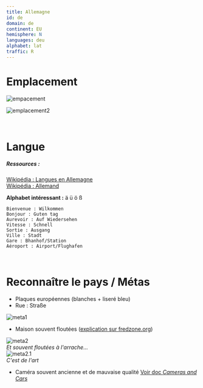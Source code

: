 ```yaml
---
title: Allemagne
id: de
domain: de
continent: EU
hemisphere: N
languages: deu
alphabet: lat
traffic: R
---
```


# Emplacement

![empacement](https://upload.wikimedia.org/wikipedia/commons/thumb/2/26/EU-Germany.svg/500px-EU-Germany.svg.png)

![emplacement2](https://upload.wikimedia.org/wikipedia/commons/5/58/Allemagne_carte.png)

<br/>

# Langue

##### Ressources :

[Wikipédia : Langues en Allemagne](https://fr.wikipedia.org/wiki/Allemagne#Langues)  
[Wikipédia : Allemand](https://fr.wikipedia.org/wiki/Allemand)

**Alphabet intéressant :** ä ü ö ß

```
Bienvenue : Wilkommen
Bonjour : Guten tag
Aurevoir : Auf Wiedersehen
Vitesse : Schnell
Sortie : Ausgang
Ville : Stadt
Gare : Bhanhof/Station
Aéroport : Airport/Flughafen
```

<br/>

# Reconnaître le pays / Métas

- Plaques européennes (blanches + liseré bleu)
- Rue : Straße

![meta1](/images/de_geoguessr.png)

- Maison souvent floutées ([explication sur fredzone.org](https://www.fredzone.org/mais-au-fait-pourquoi-certaines-maisons-sont-floues-dans-google-street-view-887))

![meta2](/images/de_geoguessr2.png)  
_Et souvent floutées à l'arrache..._  
![meta2.1](/images/de_geoguessr3.png)  
_C'est de l'art_

- Caméra souvent ancienne et de mauvaise qualité [Voir doc *Cameras and Cars*](https://docs.google.com/spreadsheets/d/1SUcuQkmDgVZMqNLe7XuNEhmJulonpnSQuSiJAOqfhtY)
